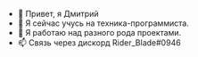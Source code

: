 - 👋 Привет, я Дмитрий
- 👀 Я сейчас учусь на техника-программиста.
- 🌱 Я работаю над разного рода проектами.
- 📫  Связь через дискорд Rider_Blade#0946

<!---
RiderBlade/RiderBlade is a ✨ special ✨ repository because its `README.md` (this file) appears on your GitHub profile.
You can click the Preview link to take a look at your changes.
--->
